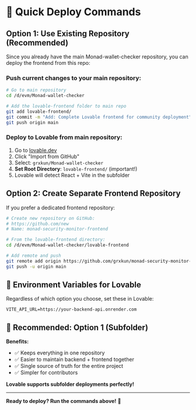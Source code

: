 # 🚀 Quick Deploy Commands

## Option 1: Use Existing Repository (Recommended)

Since you already have the main Monad-wallet-checker repository, you can deploy the frontend from this repo:

### Push current changes to your main repository:

```bash
# Go to main repository
cd /d/evm/Monad-wallet-checker

# Add the lovable-frontend folder to main repo
git add lovable-frontend/
git commit -m "Add: Complete Lovable frontend for community deployment"
git push origin main
```

### Deploy to Lovable from main repository:
1. Go to [lovable.dev](https://lovable.dev)
2. Click "Import from GitHub"  
3. Select: `grxkun/Monad-wallet-checker`
4. **Set Root Directory**: `lovable-frontend/` (important!)
5. Lovable will detect React + Vite in the subfolder

## Option 2: Create Separate Frontend Repository

If you prefer a dedicated frontend repository:

```bash
# Create new repository on GitHub: 
# https://github.com/new
# Name: monad-security-monitor-frontend

# From the lovable-frontend directory:
cd /d/evm/Monad-wallet-checker/lovable-frontend

# Add remote and push
git remote add origin https://github.com/grxkun/monad-security-monitor-frontend.git
git push -u origin main
```

## 🔧 Environment Variables for Lovable

Regardless of which option you choose, set these in Lovable:

```
VITE_API_URL=https://your-backend-api.onrender.com
```

## 🎯 Recommended: Option 1 (Subfolder)

**Benefits:**
- ✅ Keeps everything in one repository
- ✅ Easier to maintain backend + frontend together  
- ✅ Single source of truth for the entire project
- ✅ Simpler for contributors

**Lovable supports subfolder deployments perfectly!**

---

**Ready to deploy? Run the commands above!** 🚀